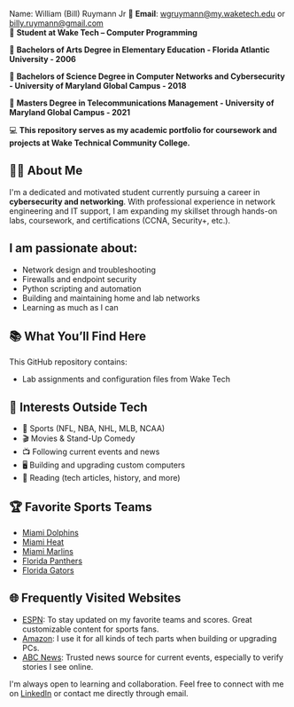 Name: William (Bill) Ruymann Jr 
📧 **Email**: wgruymann@my.waketech.edu or billy.ruymann@gmail.com  
🏫 **Student at Wake Tech – Computer Programming**

🏫 **Bachelors of Arts Degree in Elementary Education - 
      Florida Atlantic University - 2006**

🏫 **Bachelors of Science Degree in Computer Networks and Cybersecurity - 
      University of Maryland Global Campus - 2018**

🏫 **Masters Degree in Telecommunications Management - 
      University of Maryland Global Campus - 2021**

💻 **This repository serves as my academic portfolio for coursework and projects at Wake Technical Community College.**

## 👨‍💻 About Me

I'm a dedicated and motivated student currently pursuing a career in **cybersecurity and networking**. With professional experience in network engineering and IT support, I am expanding my skillset through hands-on labs, coursework, and certifications (CCNA, Security+, etc.).

## I am passionate about:
- Network design and troubleshooting
- Firewalls and endpoint security
- Python scripting and automation
- Building and maintaining home and lab networks
- Learning as much as I can


## 📚 What You’ll Find Here
This GitHub repository contains:
- Lab assignments and configuration files from Wake Tech
## 🧠 Interests Outside Tech

- 🏈 Sports (NFL, NBA, NHL, MLB, NCAA)
- 🎬 Movies & Stand-Up Comedy
- 📺 Following current events and news
- 🖥️ Building and upgrading custom computers
- 📖 Reading (tech articles, history, and more)

## 🏆 Favorite Sports Teams

- [Miami Dolphins](https://www.miamidolphins.com/)
- [Miami Heat](https://www.nba.com/heat/)
- [Miami Marlins](https://www.mlb.com/marlins/)
- [Florida Panthers](https://www.nhl.com/panthers/)
- [Florida Gators](https://floridagators.com/)

## 🌐 Frequently Visited Websites

- [ESPN](https://espn.com): To stay updated on my favorite teams and scores. Great customizable content for sports fans.
- [Amazon](https://amazon.com): I use it for all kinds of tech parts when building or upgrading PCs.
- [ABC News](https://abcnews.go.com): Trusted news source for current events, especially to verify stories I see online.

I'm always open to learning and collaboration. Feel free to connect with me on [LinkedIn](https://www.linkedin.com/in/william-ruymann-jr-ba8239a3) or contact me directly through email.

